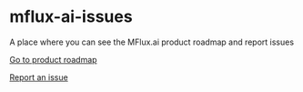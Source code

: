 # mflux-ai-issues

A place where you can see the MFlux.ai product roadmap and report issues

[Go to product roadmap](https://github.com/AIAScience/mflux-ai-issues/issues?q=is%3Aopen+is%3Aissue+label%3A%22planned+feature%22)

[Report an issue](https://github.com/AIAScience/mflux-ai-issues/issues/new)
